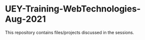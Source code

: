 # UEY-Training-WebTechnologies-Aug-2021
This repository contains files/projects discussed in the sessions.
